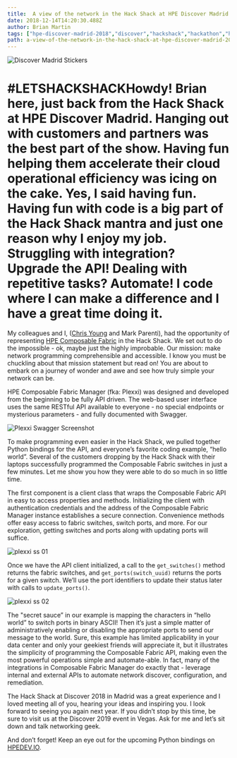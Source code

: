 ```yaml
---
title:  A view of the network in the Hack Shack at HPE Discover Madrid 2018
date: 2018-12-14T14:20:30.488Z
author: Brian Martin 
tags: ["hpe-discover-madrid-2018","discover","hackshack","hackathon","hpe-composable-fabric-manager","plexxi","letshackshack"]
path: a-view-of-the-network-in-the-hack-shack-at-hpe-discover-madrid-2018
---
```

![Discover Madrid Stickers](https://hpe-developer-portal.s3.amazonaws.com/uploads/media/2018/12/dmad-stickers-1544797453006.png)

# #LETSHACKSHACKHowdy! Brian here, just back from the Hack Shack at HPE Discover Madrid. Hanging out with customers and partners was the best part of the show. Having fun helping them accelerate their cloud operational efficiency was icing on the cake. Yes, I said having fun. Having fun with code is a big part of the Hack Shack mantra and just one reason why I enjoy my job. Struggling with integration? Upgrade the API! Dealing with repetitive tasks? Automate! I code where I can make a difference and I have a great time doing it.

My colleagues and I, ([Chris Young](https://twitter.com/netmanchris) and Mark Parenti), had the opportunity of representing [HPE Composable Fabric](https://www.hpe.com/us/en/integrated-systems/composable-fabric.html) in the Hack Shack. We set out to do the impossible - ok, maybe just the highly improbable. Our mission: make network programming comprehensible and accessible. I know you must be chuckling about that mission statement but read on! You are about to embark on a journey of wonder and awe and see how truly simple your network can be.

HPE Composable Fabric Manager (fka: Plexxi) was designed and developed from the beginning to be fully API driven. The web-based user interface uses the same RESTful API available to everyone - no special endpoints or mysterious parameters - and fully documented with Swagger. 

![Plexxi Swagger Screenshot](https://hpe-developer-portal.s3.amazonaws.com/uploads/media/2018/12/plexxi-swagger-1544797482316.png)

To make programming even easier in the Hack Shack, we pulled together Python bindings for the API, and everyone’s favorite coding example, “hello world”. Several of the customers dropping by the Hack Shack with their laptops successfully programmed the Composable Fabric switches in just a few minutes. Let me show you how they were able to do so much in so little time.

The first component is a client class that wraps the Composable Fabric API in easy to access properties and methods. Initializing the client with authentication credentials and the address of the Composable Fabric Manager instance establishes a secure connection. Convenience methods offer easy access to fabric switches, switch ports, and more. For our exploration, getting switches and ports along with updating ports will suffice.

![plexxi ss 01](https://hpe-developer-portal.s3.amazonaws.com/uploads/media/2018/12/plexxi-ss-01-1544797520119.png)

Once we have the API client initialized, a call to the `get_switches()` method returns the fabric switches, and `get_ports(switch_uuid)` returns the ports for a given switch. We’ll use the port identifiers to update their status later with calls to `update_ports()`.

![plexxi ss 02](https://hpe-developer-portal.s3.amazonaws.com/uploads/media/2018/12/plexxi-ss-02-1544797572994.png)

The "secret sauce” in our example is mapping the characters in “hello world” to switch ports in binary ASCII! Then it’s just a simple matter of administratively enabling or disabling the appropriate ports to send our message to the world.
Sure, this example has limited applicability in your data center and only your geekiest friends will appreciate it, but it illustrates the simplicity of programming the Composable Fabric API, making even the most powerful operations simple and automate-able. In fact, many of the integrations in Composable Fabric Manager do exactly that - leverage internal and external APIs to automate network discover, configuration, and remediation.

The Hack Shack at Discover 2018 in Madrid was a great experience and I loved meeting all of you, hearing your ideas and inspiring you. I look forward to seeing you again next year. If you didn’t stop by this time, be sure to visit us at the Discover 2019 event in Vegas.  Ask for me and let’s sit down and talk networking geek.

And don’t forget! Keep an eye out for the upcoming Python bindings on [HPEDEV.IO](https://hpedev.io).
